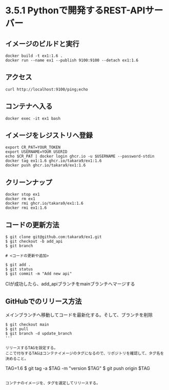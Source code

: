 # 3.5.1 Pythonで開発するREST-APIサーバー

## イメージのビルドと実行

```
docker build -t ex1:1.6 .
docker run --name ex1 --publish 9100:9100 --detach ex1:1.6
```

## アクセス

```
curl http://localhost:9100/ping;echo
```

## コンテナへ入る

```
docker exec -it ex1 bash
```

## イメージをレジストリへ登録

```
export CR_PAT=YOUR_TOKEN
export USERNAME=YOUR USERID
echo $CR_PAT | docker login ghcr.io -u $USERNAME --password-stdin
docker tag ex1:1.6 ghcr.io/takara9/ex1:1.6
docker push ghcr.io/takara9/ex1:1.6
```

## クリーンナップ

```
docker stop ex1
docker rm ex1
docker rmi ghcr.io/takara9/ex1:1.6
docker rmi ex1:1.6
```


## コードの更新方法

```
$ git clone git@github.com:takara9/ex1.git
$ git checkout -b add_api
$ git branch

# <コードの更新や追加>

$ git add .
$ git status
$ git commit -m "Add new api"
```
CIが成功したら、add_apiブランチをmainブランチへマージする


## GitHubでのリリース方法
メインブランチへ移動してコードを最新化する。そして、ブランチを削除

```
$ git checkout main
$ git pull
$ git branch -d update_branch
'''

リリースするTAGを設定する。
ここで付与するTAGはコンテナイメージのタグになるので、リポジトリを確認して、タグ名を決めること。

```
TAG=1.6
$ git tag -a $TAG -m "version $TAG"
$ git push origin $TAG
```

コンテナのイメージを、タグを選定してリリースする。
